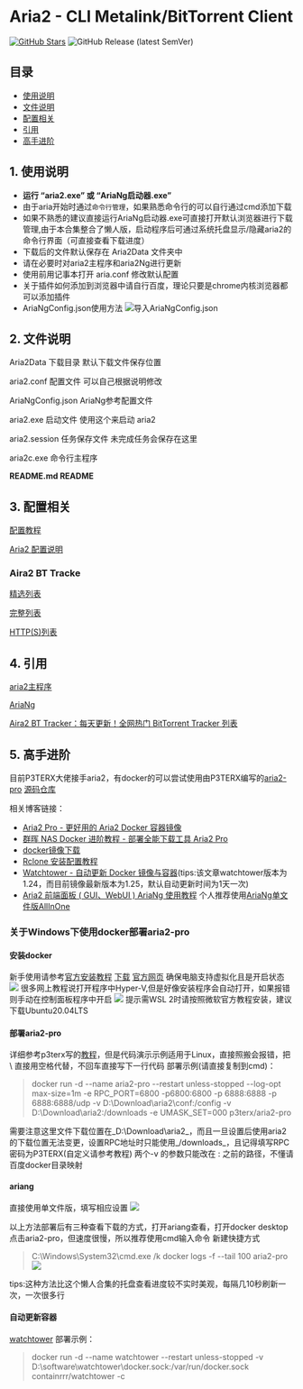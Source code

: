 # Aria2 - CLI Metalink/BitTorrent Client

[![GitHub Stars](https://img.shields.io/github/stars/sjh0020/aria2?style=flat&logo=appveyor)](https://github.com/sjh0020/aria2/stargazers)
![GitHub Release (latest SemVer)](https://img.shields.io/github/v/release/sjh0020/aria2?style=flat&logo=appveyor)

## 目录

<!-- TOC depthFrom:2 -->

- [使用说明](#1-使用说明)
- [文件说明](#2-文件说明)
- [配置相关](#3-配置相关)
- [引用](#4-引用)
- [高手进阶](#5-高手进阶)

<!-- /TOC -->


## 1. 使用说明

- **运行 “aria2.exe” 或 “AriaNg启动器.exe”**
- 由于aria开始时通过`命令行管理`，如果熟悉命令行的可以自行通过cmd添加下载
- 如果不熟悉的建议直接运行AriaNg启动器.exe可直接打开默认浏览器进行下载管理,由于本合集整合了懒人版，启动程序后可通过系统托盘显示/隐藏aria2的命令行界面（可直接查看下载进度）
- 下载后的文件默认保存在 Aria2Data 文件夹中
- 请在必要时对aria2主程序和aria2Ng进行更新
- 使用前用记事本打开 aria.conf 修改默认配置
- 关于插件如何添加到浏览器中请自行百度，理论只要是chrome内核浏览器都可以添加插件
- AriaNgConfig.json使用方法
![导入AriaNgConfig.json](docs/img/inputAriaNgConfig.json.png)
## 2. 文件说明

Aria2Data      下载目录 默认下载文件保存位置

aria2.conf     配置文件 可以自己根据说明修改

AriaNgConfig.json  AriaNg参考配置文件

aria2.exe      启动文件 使用这个来启动 aria2

aria2.session  任务保存文件 未完成任务会保存在这里

aria2c.exe     命令行主程序

**README.md      README**

## 3. 配置相关

[配置教程](https://zhuanlan.zhihu.com/p/37021947)

[Aria2 配置说明](http://aria2c.com/usage.html)

### Aira2 BT Tracke      

[精选列表](https://trackerslist.com/best_aria2.txt)

[完整列表](https://trackerslist.com/all_aria2.txt)

[HTTP(S)列表](https://trackerslist.com/http_aria2.txt)

## 4. 引用

[aria2主程序](https://github.com/aria2/aria2)

[AriaNg](https://github.com/mayswind/AriaNg/)

[Aira2 BT Tracker：每天更新！全网热门 BitTorrent Tracker 列表](https://trackerslist.com/#/zh) 


## 5. 高手进阶

目前P3TERX大佬接手aria2，有docker的可以尝试使用由P3TERX编写的[aria2-pro](https://p3terx.com/archives/docker-aria2-pro.html)     [源码仓库](https://github.com/P3TERX/Aria2-Pro-Docker)

相关博客链接：
- [Aria2 Pro - 更好用的 Aria2 Docker 容器镜像](https://p3terx.com/archives/docker-aria2-pro.html)
- [群晖 NAS Docker 进阶教程 - 部署全能下载工具 Aria2 Pro](https://p3terx.com/archives/synology-nas-docker-advanced-tutorial-deploy-aria2-pro.html)
- [docker镜像下载](https://hub.docker.com/r/p3terx/aria2-pro)
- [Rclone 安装配置教程](https://p3terx.com/archives/rclone-installation-and-configuration-tutorial.html)
- [Watchtower - 自动更新 Docker 镜像与容器](https://p3terx.com/archives/docker-watchtower.html)(tips:该文章watchtower版本为1.24，而目前镜像最新版本为1.25，默认自动更新时间为1天一次)
- [Aria2 前端面板 ( GUI、WebUI ) AriaNg 使用教程](https://p3terx.com/archives/aria2-frontend-ariang-tutorial.html)  个人推荐使用[AriaNg单文件版AllInOne](https://github.com/mayswind/AriaNg/releases/latest)

### 关于Windows下使用docker部署aria2-pro
#### 安装docker
新手使用请参考[官方安装教程](https://docs.docker.com/desktop/windows/install/)
[下载](https://desktop.docker.com/win/stable/amd64/Docker%20Desktop%20Installer.exe)
[官方网页](https://hub.docker.com/)
确保电脑支持虚拟化且是开启状态
![](docs/img/虚拟化.png)
很多网上教程说打开程序中Hyper-V,但是好像安装程序会自动打开，如果报错则手动在控制面板程序中开启
![](docs/img/hyper.png)
提示需WSL 2时请按照微软官方教程安装，建议下载Ubuntu20.04LTS
#### 部署aria2-pro
详细参考p3terx写的[教程](https://p3terx.com/archives/docker-aria2-pro.html)，但是代码演示示例适用于Linux，直接照搬会报错，把 \ 直接用空格代替，不回车直接写下一行代码
部署示例(请直接复制到cmd)：
> docker run -d --name aria2-pro --restart unless-stopped --log-opt max-size=1m -e RPC_PORT=6800 -p6800:6800 -p 6888:6888 -p 6888:6888/udp -v D:\Download\aria2\conf:/config -v D:\Download\aria2:/downloads -e UMASK_SET=000 p3terx/aria2-pro

需要注意这里文件下载位置在_D:\Download\aria2_，而且一旦设置后使用aria2的下载位置无法变更，设置RPC地址时只能使用_/downloads_，且记得填写RPC密码为P3TERX(自定义请参考教程)
两个-v 的参数只能改在 : 之前的路径，不懂请百度docker目录映射

#### ariang
直接使用单文件版，填写相应设置
![](docs/img/ariang.png)

以上方法部署后有三种查看下载的方式，打开ariang查看，打开docker desktop点击aria2-pro，但速度很慢，所以推荐使用cmd输入命令
新建快捷方式
> C:\Windows\System32\cmd.exe /k docker logs -f --tail 100 aria2-pro
![](docs/img/new.png)

tips:这种方法比这个懒人合集的托盘查看进度较不实时美观，每隔几10秒刷新一次，一次很多行

#### 自动更新容器
[watchtower](https://p3terx.com/archives/docker-watchtower.html)
部署示例：

> docker run -d --name watchtower --restart unless-stopped -v D:\software\watchtower\docker.sock:/var/run/docker.sock containrrr/watchtower -c